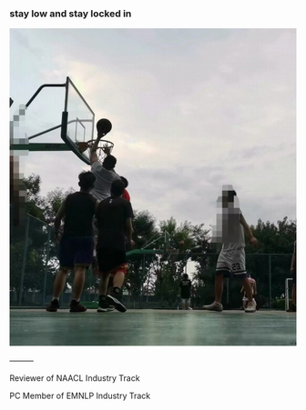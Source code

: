 ### stay low and stay locked in

![theDunker](https://github.com/guotong1988/guotong1988/blob/main/theDunker.jpeg)

———

Reviewer of NAACL Industry Track

PC Member of EMNLP Industry Track
